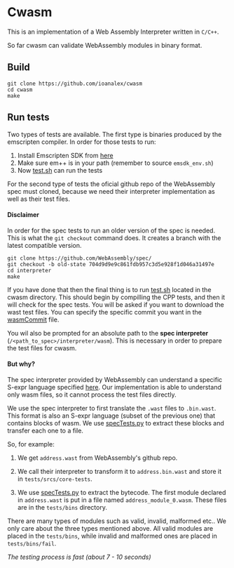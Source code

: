 # Cwasm

This is an implementation of a Web Assembly Interpreter written in `C/C++`.

So far cwasm can validate WebAssembly modules in binary format.

## Build
```
git clone https://github.com/ioanalex/cwasm
cd cwasm
make
```

## Run tests
 Two types of tests are available. The first type is binaries produced by the emscripten compiler. In order for those tests to run:

1. Install Emscripten SDK from [here](https://emscripten.org/docs/getting_started/downloads.html)
2. Make sure em++ is in your path (remember to source `emsdk_env.sh`)
3. Now [test.sh](test.sh) can run the tests

For the second type of tests the oficial github repo of the WebAssembly spec must cloned, because we need their interpreter implementation as well as their test files. 

#### Disclaimer
In order for the spec tests to run an older version of the spec is needed. This is what the `git checkout` command does. It creates a branch with the latest compatible version. 

```
git clone https://github.com/WebAssembly/spec/
git checkout -b old-state 704d9d9e9c861fdb957c3d5e928f1d046a31497e
cd interpreter
make
```

If you have done that then the final thing is to run [test.sh](test.sh) located in the cwasm directory. This should begin by compilling the CPP tests, and then it will check for the spec tests. You will be asked if you want to download the wast test files. You can specify the specific commit you want in the [wasmCommit](tests/wasmCommit) file.

You wil also be prompted for an absolute path to the **spec interpreter** (`/<path_to_spec>/interpreter/wasm`). This is necessary in order to prepare the test files for cwasm.

#### But why?

The spec interpreter provided by WebAssembly can understand a specific S-expr language specified [here](https://github.com/WebAssembly/spec/tree/master/interpreter#s-expression-syntax). Our implementation is able to understand only wasm files, so it cannot process the test files directly.

We use the spec interpreter to first translate the `.wast` files to `.bin.wast`. This format is also an S-expr language (subset of the previous one) that contains blocks of wasm. We use [specTests.py](specTests.py) to extract these blocks and transfer each one to a file.

So, for example:
1. We get `address.wast` from WebAssembly's github repo. 

2. We call their interpreter to transform it to `address.bin.wast` and store it in `tests/srcs/core-tests`.

3. We use [specTests.py](specTests.py) to extract the bytecode. The first module declared in `address.wast` is put in a file named `address_module_0.wasm`. These files are in the `tests/bins` directory.

There are many types of modules such as valid, invalid, malformed etc.. We only care about the three types mentioned above. All valid modules are placed in the `tests/bins`, while invalid and malformed ones are placed in `tests/bins/fail`.

*The testing process is fast (about 7 - 10 seconds)*
   

